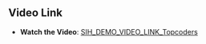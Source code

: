 ## Video Link

- **Watch the Video**: [SIH_DEMO_VIDEO_LINK_Topcoders](https://www.youtube.com/watch?v=EWoAHoAi5wI)



